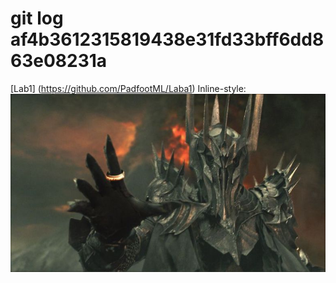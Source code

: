 # git log af4b3612315819438e31fd33bff6dd863e08231a
[Lab1] (https://github.com/PadfootML/Laba1)
Inline-style: 
![alt text](https://github.com/PadfootML/GitLaba/blob/master/Sauron.jpg)


